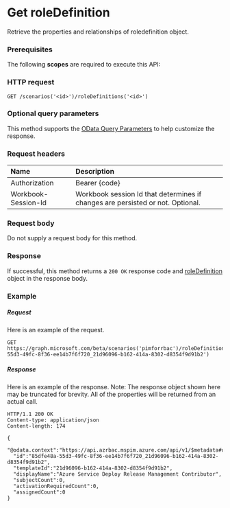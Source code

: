 # Get roleDefinition

Retrieve the properties and relationships of roledefinition object.
### Prerequisites
The following **scopes** are required to execute this API: 
### HTTP request
<!-- { "blockType": "ignored" } -->
```http
GET /scenarios('<id>')/roleDefinitions('<id>')
```
### Optional query parameters
This method supports the [OData Query Parameters](http://graph.microsoft.io/docs/overview/query_parameters) to help customize the response.

### Request headers
| Name      |Description|
|:----------|:----------|
| Authorization  | Bearer {code}|
| Workbook-Session-Id  | Workbook session Id that determines if changes are persisted or not. Optional.|

### Request body
Do not supply a request body for this method.
### Response
If successful, this method returns a `200 OK` response code and [roleDefinition](../resources/roledefinition.md) object in the response body.
### Example
##### Request
Here is an example of the request.
<!-- {
  "blockType": "request",
  "name": "get_roledefinition"
}-->
```http
GET https://graph.microsoft.com/beta/scenarios('pimforrbac')/roleDefinitions('85dfe48a-55d3-49fc-8f36-ee14b7f6f720_21d96096-b162-414a-8302-d8354f9d91b2')
```
##### Response
Here is an example of the response. Note: The response object shown here may be truncated for brevity. All of the properties will be returned from an actual call.
<!-- {
  "blockType": "response",
  "truncated": true,
  "@odata.type": "microsoft.graph.roleDefinition"
} -->
```http
HTTP/1.1 200 OK
Content-type: application/json
Content-length: 174

{
  "@odata.context":"https://api.azrbac.mspim.azure.com/api/v1/$metadata#roleDefinitions/$entity",
  "id":"85dfe48a-55d3-49fc-8f36-ee14b7f6f720_21d96096-b162-414a-8302-d8354f9d91b2",
  "templateId":"21d96096-b162-414a-8302-d8354f9d91b2",
  "displayName":"Azure Service Deploy Release Management Contributor",
  "subjectCount":0,
  "activationRequiredCount":0,
  "assignedCount":0
}
```

<!-- uuid: 8fcb5dbc-d5aa-4681-8e31-b001d5168d79
2015-10-25 14:57:30 UTC -->
<!-- {
  "type": "#page.annotation",
  "description": "Get roleDefinition",
  "keywords": "",
  "section": "documentation",
  "tocPath": ""
}-->